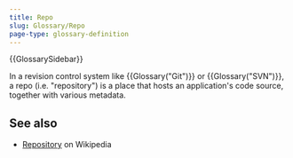 ```yaml
---
title: Repo
slug: Glossary/Repo
page-type: glossary-definition
---
```


{{GlossarySidebar}}

In a revision control system like {{Glossary("Git")}} or {{Glossary("SVN")}}, a repo (i.e. "repository") is a place that hosts an application's code source, together with various metadata.

## See also

- [Repository](https://en.wikipedia.org/wiki/Repository_%28revision_control%29) on Wikipedia
